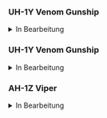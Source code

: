 
### UH-1Y Venom Gunship

<div markdown="1">
<details>
<summary>In Bearbeitung</summary>
</details>
</div>

### UH-1Y Venom Gunship

<div markdown="1">
<details>
<summary>In Bearbeitung</summary>
</details>
</div>

### AH-1Z Viper

<div markdown="1">
<details>
<summary>In Bearbeitung</summary>
</details>
</div>